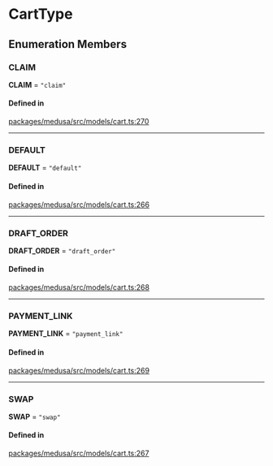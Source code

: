 # CartType

## Enumeration Members

### CLAIM

 **CLAIM** = ``"claim"``

#### Defined in

[packages/medusa/src/models/cart.ts:270](https://github.com/medusajs/medusa/blob/e39010127/packages/medusa/src/models/cart.ts#L270)

___

### DEFAULT

 **DEFAULT** = ``"default"``

#### Defined in

[packages/medusa/src/models/cart.ts:266](https://github.com/medusajs/medusa/blob/e39010127/packages/medusa/src/models/cart.ts#L266)

___

### DRAFT\_ORDER

 **DRAFT\_ORDER** = ``"draft_order"``

#### Defined in

[packages/medusa/src/models/cart.ts:268](https://github.com/medusajs/medusa/blob/e39010127/packages/medusa/src/models/cart.ts#L268)

___

### PAYMENT\_LINK

 **PAYMENT\_LINK** = ``"payment_link"``

#### Defined in

[packages/medusa/src/models/cart.ts:269](https://github.com/medusajs/medusa/blob/e39010127/packages/medusa/src/models/cart.ts#L269)

___

### SWAP

 **SWAP** = ``"swap"``

#### Defined in

[packages/medusa/src/models/cart.ts:267](https://github.com/medusajs/medusa/blob/e39010127/packages/medusa/src/models/cart.ts#L267)
